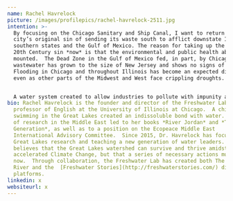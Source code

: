 ```yaml
---
name: Rachel Havrelock
picture: /images/profilepics/rachel-havrelock-2511.jpg
intention: >-
  By focusing on the Chicago Sanitary and Ship Canal, I want to return to the
  city’s original sin of sending its waste south to afflict downstate Illinois,
  southern states and the Gulf of Mexico. The reason for taking up the early
  20th Century sin *now* is that the environmental and public health abuses have
  mounted.  The Dead Zone in the Gulf of Mexico fed, in part, by Chicagoland’s
  wastewater has grown to the size of New Jersey and shows no signs of abating. 
  Flooding in Chicago and throughout Illinois has become an expected disaster
  even as other parts of the Midwest and West face crippling droughts.  


  A water system created to allow industries to pollute with impunity and metropolises to foist their wastes on vulnerable communities is out of date and dangerous in the 21st Century.  Yet, there is little talk of change.  Instead, we hear ever more elaborate projects to shore up a broken system.  I want to speak honestly about how the Chicago Area Waterway System (CAWS) works, alert the public to the harm that it subsidies with tax dollars, and propose a new system that treats water like the precious source that it is.  Instead of a backward river of waste, I envision green industry built around water recycling.
bio: Rachel Havrelock is the founder and director of the Freshwater Lab and a
  professor of English at the University of Illinois at Chicago.  A childhood of
  swimming in the Great Lakes created an indissoluble bond with water.  Decades
  of research in the Middle East led to her books *River Jordan* and *The Joshua
  Generation*, as well as to a position on the Ecopeace Middle East
  International Advisory Committee.  Since 2015, Dr. Havrelock has focused on
  Great Lakes research and teaching a new generation of water leaders.  She
  believes that the Great Lakes watershed can survive and thrive amidst
  accelerated Climate Change, but that a series of necessary actions must occur
  now.  Through collaboration, the Freshwater Lab has created both The Backward
  River and the  [Freshwater Stories](http://freshwaterstories.com/) digital
  platforms.
linkedin: x
websiteurl: x
---
```

